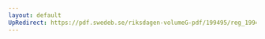 ```yaml
---
layout: default
UpRedirect: https://pdf.swedeb.se/riksdagen-volumeG-pdf/199495/reg_199495/reg_199495_0299.pdf
---
```

